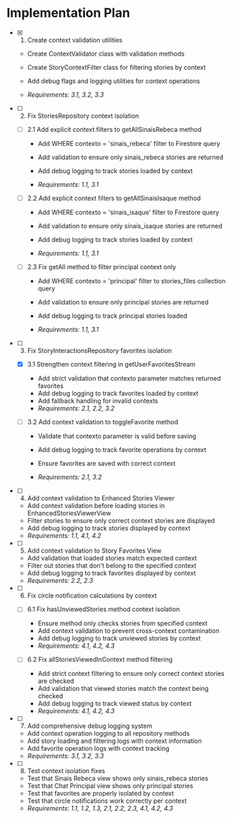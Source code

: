 # Implementation Plan

- [x] 1. Create context validation utilities



  - Create ContextValidator class with validation methods
  - Create StoryContextFilter class for filtering stories by context
  - Add debug flags and logging utilities for context operations



  - _Requirements: 3.1, 3.2, 3.3_



- [ ] 2. Fix StoriesRepository context isolation
  - [ ] 2.1 Add explicit context filters to getAllSinaisRebeca method
    - Add WHERE contexto = 'sinais_rebeca' filter to Firestore query


    - Add validation to ensure only sinais_rebeca stories are returned
    - Add debug logging to track stories loaded by context
    - _Requirements: 1.1, 3.1_



  - [ ] 2.2 Add explicit context filters to getAllSinaisIsaque method
    - Add WHERE contexto = 'sinais_isaque' filter to Firestore query





    - Add validation to ensure only sinais_isaque stories are returned



    - Add debug logging to track stories loaded by context
    - _Requirements: 1.1, 3.1_



  - [ ] 2.3 Fix getAll method to filter principal context only
    - Add WHERE contexto = 'principal' filter to stories_files collection query



    - Add validation to ensure only principal stories are returned
    - Add debug logging to track principal stories loaded
    - _Requirements: 1.1, 3.1_




- [ ] 3. Fix StoryInteractionsRepository favorites isolation
  - [x] 3.1 Strengthen context filtering in getUserFavoritesStream





    - Add strict validation that contexto parameter matches returned favorites
    - Add debug logging to track favorites loaded by context
    - Add fallback handling for invalid contexts
    - _Requirements: 2.1, 2.2, 3.2_


  - [ ] 3.2 Add context validation to toggleFavorite method
    - Validate that contexto parameter is valid before saving



    - Add debug logging to track favorite operations by context
    - Ensure favorites are saved with correct context
    - _Requirements: 2.1, 3.2_




- [ ] 4. Add context validation to Enhanced Stories Viewer
  - Add context validation before loading stories in EnhancedStoriesViewerView
  - Filter stories to ensure only correct context stories are displayed
  - Add debug logging to track stories displayed by context
  - _Requirements: 1.1, 4.1, 4.2_

- [ ] 5. Add context validation to Story Favorites View
  - Add validation that loaded stories match expected context
  - Filter out stories that don't belong to the specified context
  - Add debug logging to track favorites displayed by context
  - _Requirements: 2.2, 2.3_

- [ ] 6. Fix circle notification calculations by context
  - [ ] 6.1 Fix hasUnviewedStories method context isolation
    - Ensure method only checks stories from specified context
    - Add context validation to prevent cross-context contamination
    - Add debug logging to track unviewed stories by context
    - _Requirements: 4.1, 4.2, 4.3_

  - [ ] 6.2 Fix allStoriesViewedInContext method filtering
    - Add strict context filtering to ensure only correct context stories are checked
    - Add validation that viewed stories match the context being checked
    - Add debug logging to track viewed status by context
    - _Requirements: 4.1, 4.2, 4.3_

- [ ] 7. Add comprehensive debug logging system
  - Add context operation logging to all repository methods
  - Add story loading and filtering logs with context information
  - Add favorite operation logs with context tracking
  - _Requirements: 3.1, 3.2, 3.3_

- [ ] 8. Test context isolation fixes
  - Test that Sinais Rebeca view shows only sinais_rebeca stories
  - Test that Chat Principal view shows only principal stories
  - Test that favorites are properly isolated by context
  - Test that circle notifications work correctly per context
  - _Requirements: 1.1, 1.2, 1.3, 2.1, 2.2, 2.3, 4.1, 4.2, 4.3_